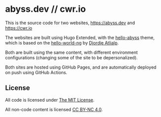 # abyss.dev // cwr.io

This is the source code for two websites, https://abyss.dev and https://cwr.io

The websites are built using Hugo Extended, with the [hello-abyss](https://github.com/abyss/hugo-theme-hello-abyss) theme, which is based on the [hello-world-ng](https://github.com/rhazdon/hugo-theme-hello-friend-ng) by [Djordje Atlialp](https://github.com/rhazdon).

Both are built using the same content, with different environment configurations (changing some of the site to be depersonalized).

Both sites are hosted using GitHub Pages, and are automatically deployed on push using GitHub Actions.

## License
All code is licensed under [The MIT License](https://opensource.org/licenses/MIT).

All non-code content is licensed [CC BY-NC 4.0](https://creativecommons.org/licenses/by-nc/4.0/).
